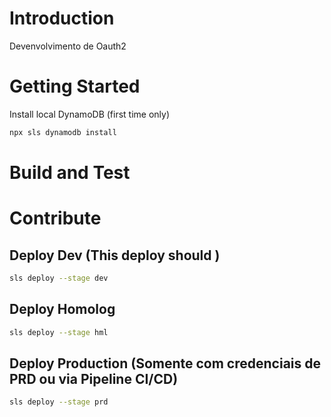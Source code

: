 # Introduction 
Devenvolvimento de Oauth2
# Getting Started

Install local DynamoDB (first time only)

```sh
npx sls dynamodb install
```

# Build and Test


# Contribute



## Deploy Dev (This deploy should )

```sh
sls deploy --stage dev
```

## Deploy Homolog

```sh
sls deploy --stage hml
```

## Deploy Production (Somente com credenciais de PRD ou via Pipeline CI/CD)

```sh
sls deploy --stage prd
```
